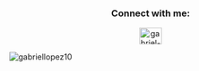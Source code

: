<h3 align="center">Connect with me:</h3>
<p align="center">
<a href="https://linkedin.com/in/gabriel-gastón-lópez" target="blank"><img align="center" src="https://raw.githubusercontent.com/rahuldkjain/github-profile-readme-generator/master/src/images/icons/Social/linked-in-alt.svg" alt="gabriel-gastón-lópez" height="30" width="40" /></a>
</p>

<p><img align="center" src="https://github-readme-stats.vercel.app/api/top-langs?username=gabriellopez10&show_icons=true&locale=en&layout=compact" alt="gabriellopez10" /></p>
